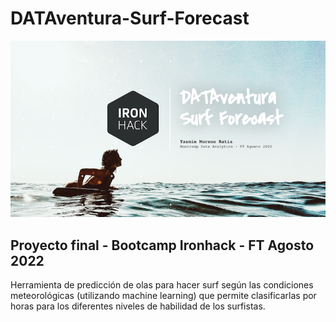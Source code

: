 # DATAventura-Surf-Forecast

![portada](https://github.com/YasminMoreno/DATAventura-Surf-Forecast/blob/main/img/portada_proyecto_final.png)

## Proyecto final - Bootcamp Ironhack - FT Agosto 2022

Herramienta de predicción de olas para hacer surf según las condiciones meteorológicas (utilizando machine learning) que permite clasificarlas por horas para los diferentes niveles de habilidad de los surfistas.
